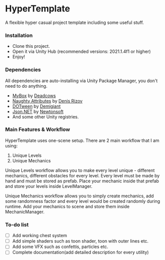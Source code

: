 # HyperTemplate

 A flexible hyper casual project template including some useful stuff.

### Installation

 - Clone this project.
 - Open it via Unity Hub (recommended versions: 2021.1.4f1 or higher)
 - Enjoy!

### Dependencies
All dependencies are auto-installing via Unity Package Manager, you don't need to do anything. 

 - [MyBox](https://github.com/Deadcows/MyBox) by [Deadcows](http://deadcow.ru/)
 - [Naughty Attributes](https://github.com/dbrizov/NaughtyAttributes) by [Denis Rizov](https://denisrizov.com/)
 - [DOTween](https://github.com/Demigiant/dotween) by [Demigiant](http://demigiant.com/)
 - [Json.NET](https://github.com/JamesNK/Newtonsoft.Json) by [Newtonsoft](https://www.newtonsoft.com/json)
 - And some other Unity registries.

### Main Features & Workflow
HyperTemplate uses one-scene setup. There are 2 main workflow that I am using:

 1. Unique Levels
 2. Unique Mechanics
 
 Unique Levels workflow allows you to make every level unique - different mechanics, different obstacles for every level. Every level must be made by hand and must be stored as prefab. Place your mechanic inside that prefab and store your levels inside LevelManager.
 
 Unique Mechanics workflow allows you to simply create mechanics, add some randomness factor and every level would be created randomly during runtime. Add your mechanics to scene and store them inside MechanicManager.
 
### To-do list
  
 - [ ] Add working chest system
 - [ ] Add simple shaders such as toon shader, toon with outer lines etc.
 - [ ] Add some VFX such as confettis, particles etc.
 - [ ] Complete documentation(add detailed description for every utility)
